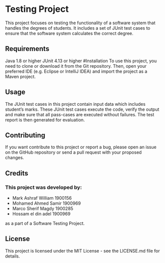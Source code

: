 # Testing Project
This project focuses on testing the functionality of a software system that handles the degrees of students. It includes a set of JUnit test cases to ensure that the software system calculates the correct degree.

## Requirements
Java 1.8 or higher
JUnit 4.13 or higher
#Installation
To use this project, you need to clone or download it from the Git repository. Then, open your preferred IDE (e.g. Eclipse or IntelliJ IDEA) and import the project as a Maven project.

## Usage
The JUnit test cases in this project contain input data which includes student’s marks. These JUnit test cases execute the code, verify the output and make sure that all pass-cases are executed without failures. The test report is then generated for evaluation.

## Contributing
If you want contribute to this project or report a bug, please open an issue on the GitHub repository or send a pull request with your proposed changes.

## Credits
### This project was developed by:<br />

* Mark Ashraf William 1900156<br />
* Mohamed Ahmed Samir 1900969<br />
* Marco Sherif Magdy  1900285<br /> 
* Hossam el din adel  1900969<br /> 

as a part of a Software Testing Project.

## License
This project is licensed under the MIT License - see the LICENSE.md file for details.
